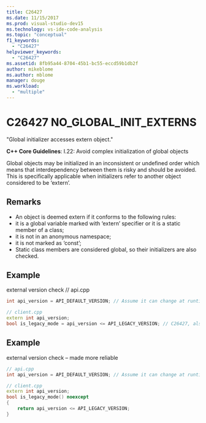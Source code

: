 ```yaml
---
title: C26427
ms.date: 11/15/2017
ms.prod: visual-studio-dev15
ms.technology: vs-ide-code-analysis
ms.topic: "conceptual"
f1_keywords:
  - "C26427"
helpviewer_keywords:
  - "C26427"
ms.assetid: 8fb95a44-8704-45b1-bc55-eccd59b1db2f
author: mikeblome
ms.author: mblome
manager: douge
ms.workload:
  - "multiple"
---
```

# C26427 NO_GLOBAL_INIT_EXTERNS
"Global initializer accesses extern object."

**C++ Core Guidelines**:
I.22: Avoid complex initialization of global objects

Global objects may be initialized in an inconsistent or undefined order which means that interdependency between them is risky and should be avoided. This is specifically applicable when initializers refer to another object considered to be ‘extern’.

## Remarks
 -  An object is deemed extern if it conforms to the following rules:
-  it is a global variable marked with ‘extern’ specifier or it is a static member of a class;
-  it is not in an anonymous namespace;
-  it is not marked as ‘const’;
-  Static class members are considered global, so their initializers are also checked.
## Example
external version check
// api.cpp

```cpp
int api_version = API_DEFAULT_VERSION; // Assume it can change at runtime, hence non-const.

// client.cpp
extern int api_version;
bool is_legacy_mode = api_version <= API_LEGACY_VERSION; // C26427, also stale value
```

## Example
external version check – made more reliable

```cpp
// api.cpp
int api_version = API_DEFAULT_VERSION; // Assume it can change at runtime, hence non-const.

// client.cpp
extern int api_version;
bool is_legacy_mode() noexcept
{
    return api_version <= API_LEGACY_VERSION;
}
```

